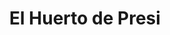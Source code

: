 ---
title: "El Huerto de Presi"
url: /santa-eulalia-del-campo/el-huerto-de-presi/
shop: frutería
---